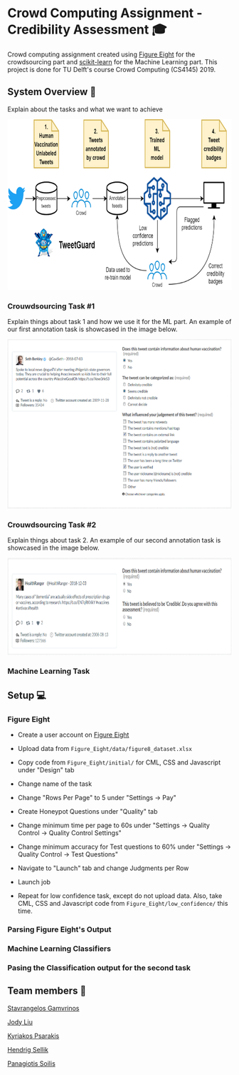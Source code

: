 # Crowd Computing Assignment - Credibility Assessment :mortar_board:

Crowd computing assignment created using [Figure Eight](https://www.figure-eight.com/) for the crowdsourcing part and [scikit-learn](https://scikit-learn.org) for the Machine Learning part. This project is done for TU Delft's course Crowd Computing (CS4145) 2019.

## System Overview :green_book:

Explain about the tasks and what we want to achieve

<p align="center">
  <img src="https://github.com/psoilis/Crowd-Computing-Group-1/blob/master/images/TweetGuard.png" height="383" width="784">
</p>

### Crouwdsourcing Task #1

Explain things about task 1 and how we use it for the ML part. An example of our first annotation task is showcased in the image below. 

<p align="center">
  <img src="https://github.com/psoilis/Crowd-Computing-Group-1/blob/master/images/task1_example.PNG" height="380" width="628">
</p>


### Crouwdsourcing Task #2 

Explain things about task 2. An example of our second annotation task is showcased in the image below. 

<p align="center">
  <img src="https://github.com/psoilis/Crowd-Computing-Group-1/blob/master/images/task2_example.PNG" height="218" width="784">
</p>

### Machine Learning Task

## Setup :computer:

### Figure Eight
* Create a user account on [Figure Eight](https://make.figure-eight.com/jobs)
* Upload data from `Figure_Eight/data/figure8_dataset.xlsx`
* Copy code from `Figure_Eight/initial/` for CML, CSS and Javascript under "Design" tab
* Change name of the task
* Change "Rows Per Page" to 5 under "Settings -> Pay"
* Create Honeypot Questions under "Quality" tab
* Change minimum time per page to 60s under "Settings -> Quality Control -> Quality Control Settings"
* Change minimum accuracy for Test questions to 60% under "Settings -> Quality Control -> Test Questions"
* Navigate to "Launch" tab and change Judgments per Row
* Launch job  
  
  
* Repeat for low confidence task, except do not upload data. Also, take CML, CSS and Javascript code
from `Figure_Eight/low_confidence/` this time.

### Parsing Figure Eight's Output

### Machine Learning Classifiers 

### Pasing the Classification output for the second task




## Team members :busts_in_silhouette:

[Stavrangelos Gamvrinos](https://github.com/agamvrinos)

[Jody Liu](https://github.com/jdyli)

[Kyriakos Psarakis](https://github.com/kPsarakis)

[Hendrig Sellik](https://github.com/hsellik) 

[Panagiotis Soilis](https://github.com/psoilis)
